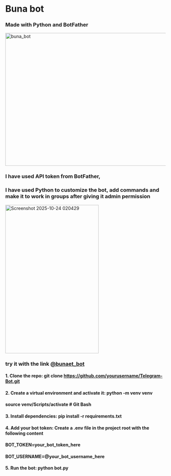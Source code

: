 # Buna bot
### Made with Python and BotFather
<img width="960" height="418" alt="buna_bot" src="https://github.com/user-attachments/assets/aee2b0ab-7a3a-44cb-8f88-80edaa436d1a" />

### I have used API token from BotFather,
### I have used Python to customize the bot, add commands and make it to work in groups after giving it admin permission

<img width="293" height="467" alt="Screenshot 2025-10-24 020429" src="https://github.com/user-attachments/assets/c4c5dccd-9466-4c1e-a311-7a04af5b6829" />

### try it with the link [@bunaet_bot](https://t.me/bunaet_bot)

#### 1. Clone the repo: git clone https://github.com/yourusername/Telegram-Bot.git
#### 2. Create a virtual environment and activate it: python -m venv venv
####   source venv/Scripts/activate   # Git Bash
#### 3. Install dependencies: pip install -r requirements.txt
#### 4. Add your bot token: Create a .env file in the project root with the following content
####     BOT_TOKEN=your_bot_token_here  
####     BOT_USERNAME=@your_bot_username_here
#### 5. Run the bot: python bot.py


